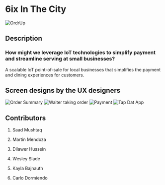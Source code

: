 # 6ix In The City

![OrdrUp](https://github.com/SaadBenn/6ixInTheCity/blob/master/OrdrUp.png)

## Description

### How might we leverage IoT technologies to simplify payment and streamline serving at small businesses?
A scalable IoT point-of-sale for local businesses that simplifies the payment and dining experiences for customers.

## Screen designs by the UX designers

![Order Summary](https://github.com/SaadBenn/6ixInTheCity/blob/master/Order%20Summary%20-%20Verified.png) ![Waiter taking order](https://github.com/SaadBenn/6ixInTheCity/blob/master/Order%20Summary%20-%20Waiter%20taking%20order.png) ![Payment](https://github.com/SaadBenn/6ixInTheCity/blob/master/Payment.png) ![Tap Dat App](https://github.com/SaadBenn/6ixInTheCity/blob/master/Tap%20Beacon.png)


## Contributors
1. Saad Mushtaq

2. Martin Mendoza

3. Dilawer Hussein

4. Wesley Slade

5. Kayla Bajnauth

6. Carlo Dormiendo
